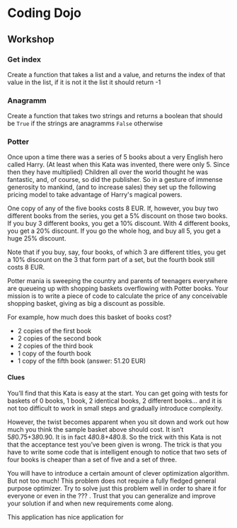 # Coding Dojo

## Workshop
### Get index
Create a function that takes a list and a value, and returns the index of that value in the list, if it is not it the list it should return -1 

### Anagramm
Create a function that takes two strings and returns a boolean that should be `True` if the strings are anagramms `False` otherwise

### Potter 
Once upon a time there was a series of 5 books about a very English hero called Harry. (At least when this Kata was invented, there were only 5. Since then they have multiplied) Children all over the world thought he was fantastic, and, of course, so did the publisher. So in a gesture of immense generosity to mankind, (and to increase sales) they set up the following pricing model to take advantage of Harry's magical powers.

One copy of any of the five books costs 8 EUR. If, however, you buy two different books from the series, you get a 5% discount on those two books. If you buy 3 different books, you get a 10% discount. With 4 different books, you get a 20% discount. If you go the whole hog, and buy all 5, you get a huge 25% discount.

Note that if you buy, say, four books, of which 3 are different titles, you get a 10% discount on the 3 that form part of a set, but the fourth book still costs 8 EUR.

Potter mania is sweeping the country and parents of teenagers everywhere are queueing up with shopping baskets overflowing with Potter books. Your mission is to write a piece of code to calculate the price of any conceivable shopping basket, giving as big a discount as possible.

For example, how much does this basket of books cost?

 - 2 copies of the first book
 - 2 copies of the second book
 - 2 copies of the third book
 - 1 copy of the fourth book
 - 1 copy of the fifth book
(answer: 51.20 EUR)

#### Clues

You’ll find that this Kata is easy at the start. You can get going with tests for baskets of 0 books, 1 book, 2 identical books, 2 different books… and it is not too difficult to work in small steps and gradually introduce complexity.

However, the twist becomes apparent when you sit down and work out how much you think the sample basket above should cost. It isn’t 5*8*0.75+3*8*0.90. It is in fact 4*8*0.8+4*8*0.8. So the trick with this Kata is not that the acceptance test you’ve been given is wrong. The trick is that you have to write some code that is intelligent enough to notice that two sets of four books is cheaper than a set of five and a set of three.

You will have to introduce a certain amount of clever optimization algorithm. But not too much! This problem does not require a fully fledged general purpose optimizer. Try to solve just this problem well in order to share it for everyone or even in the ??? . Trust that you can generalize and improve your solution if and when new requirements come along.

This application has nice application for
